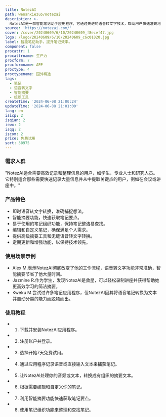 ```yaml
---
title: NotezAI
path: wenanxiezuo/notezai
description: >-
  NotezAI是一款智能笔记助手应用程序，它通过先进的语音转文字技术，帮助用户快速准确地记录会议、讲座或个人想法。它具备智能摘要功能，能够迅速为用户提供笔记的要点，同时拥有易于使用的笔记组织功能，帮助用户保持笔记的整洁和易于查找。产品背景信息显示，NotezAI已经帮助成千上万的用户提升了他们的笔记效率，并且通过用户评价可以看出，它在准确性、效率和组织性方面都得到了高度认可。产品提供简单且经济的订阅计划，包括月度和年度订阅选项，并提供7天免费试用。
source: 'https://notezai.com/'
cover: /cover/20240609/6/10/20240609_f8ecef47.jpg
logo: /logo/20240609/6/10/20240609_c6c01020.jpg
label: 智能笔记助手，提升笔记效率。
component: false
procattr: 1
procattrname: 生产力
procform: 7
procformname: APP
proctype: 4
proctypename: 国外精选
tags:
  - 笔记
  - 语音转文字
  - 智能摘要
  - 组织工具
createTime: '2024-06-08 21:00:24'
updateTime: '2024-06-08 21:01:09'
lang: en
isicp: 2
isqian: 2
iswx: 2
isqq: 2
iscom: 2
price: 免费试用
sort: 30975
---
```




### 需求人群
"NotezAI适合需要高效记录和整理信息的用户，如学生、专业人士和研究人员。它特别适合那些需要快速记录大量信息并从中提取关键点的用户，例如在会议或讲座中。"

### 产品特色
* 即时语音转文字转换，准确捕捉想法。
* 智能摘要功能，快速获取笔记要点。
* 易于使用的笔记组织功能，保持笔记整洁易查找。
* 编辑和自定义笔记，确保满足个人需求。
* 提供高级摘要工具和无缝语音转文字转换。
* 定期更新和增强功能，以保持技术领先。

### 使用场景示例
* Alex M.表示NotezAI彻底改变了他的工作流程，语音转文字功能非常准确，智能摘要节省了他大量时间。
* Jazmine R.作为学生，发现NotezAI是救星，可以轻松录制讲座并获得帮助她更高效学习的简洁摘要。
* Kweku M.尝试过许多笔记应用程序，但NotezAI因其将语音笔记转换为文本并自动分类的能力而脱颖而出。

### 使用教程
* 1. 下载并安装NotezAI应用程序。
* 2. 注册账户并登录。
* 3. 选择开始7天免费试用。
* 4. 通过应用程序记录语音或直接输入文本来捕获笔记。
* 5. 让NotezAI处理你的音频或文本，转换成有组织的摘要文本。
* 6. 根据需要编辑和自定义你的笔记。
* 7. 利用智能摘要功能快速获取笔记要点。
* 8. 使用笔记组织功能来整理和查找笔记。

  
